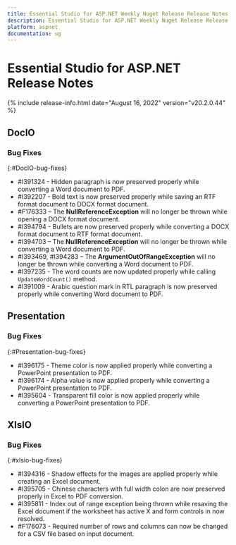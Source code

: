 ```yaml
---
title: Essential Studio for ASP.NET Weekly Nuget Release Release Notes  
description: Essential Studio for ASP.NET Weekly Nuget Release Release Notes  
platform: aspnet
documentation: ug
---
```


# Essential Studio for ASP.NET  Release Notes  

{% include release-info.html date="August 16, 2022"  version="v20.2.0.44" %} 





## DocIO

### Bug Fixes
{:#DocIO-bug-fixes}

* \#I391324 - Hidden paragraph is now preserved properly while converting a Word document to PDF.
* \#I392207 - Bold text is now preserved properly while saving an RTF format document to DOCX format document.
* \#F176333 – The **NullReferenceException** will no longer be thrown while opening a DOCX format document.
* \#I394794 - Bullets are now preserved properly while converting a DOCX format document to RTF format document.
* \#I394703 – The **NullReferenceException** will no longer be thrown while converting a Word document to PDF.
* \#I393469, #I394283 – The **ArgumentOutOfRangeException** will no longer be thrown while converting a Word document to PDF. 
* \#I397235 - The word counts are now updated properly while calling `UpdateWordCount()` method.
* \#I391009 - Arabic question mark in RTL paragraph is now preserved properly while converting Word document to PDF.
## Presentation

### Bug Fixes
{:#Presentation-bug-fixes}

* \#I396175 - Theme color is now applied properly while converting a PowerPoint presentation to PDF.
* \#I396174 - Alpha value is now applied properly while converting a PowerPoint presentation to PDF.
* \#I395604 - Transparent fill color is now applied properly while converting a PowerPoint presentation to PDF.
## XlsIO

### Bug Fixes
{:#xlsio-bug-fixes}

* \#I394316 - Shadow effects for the images are applied properly while creating an Excel document.
* \#I395705 - Chinese characters with full width colon are now preserved properly in Excel to PDF conversion.
* \#I395811 - Index out of range exception being thrown while resaving the Excel document if the worksheet has active X and form controls in now resolved.
* \#F176073 - Required number of rows and columns can now be changed for a CSV file based on input document.
